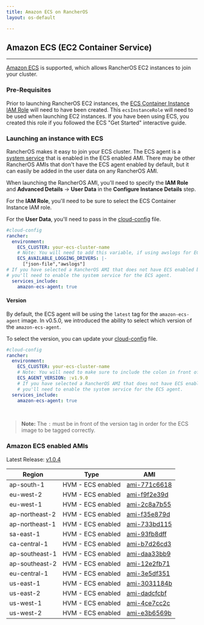 ```yaml
---
title: Amazon ECS on RancherOS
layout: os-default

---
```


## Amazon ECS (EC2 Container Service)
---

[Amazon ECS](https://aws.amazon.com/ecs/) is supported, which allows RancherOS EC2 instances to join your cluster.

### Pre-Requisites

Prior to launching RancherOS EC2 instances, the [ECS Container Instance IAM Role](http://docs.aws.amazon.com/AmazonECS/latest/developerguide/instance_IAM_role.html) will need to have been created. This `ecsInstanceRole` will need to be used when launching EC2 instances. If you have been using ECS, you created this role if you followed the ECS "Get Started" interactive guide.

### Launching an instance with ECS

RancherOS makes it easy to join your ECS cluster. The ECS agent is a [system service]({{site.baseurl}}/os/system-services/adding-system-services/) that is enabled in the ECS enabled AMI. There may be other RancherOS AMIs that don't have the ECS agent enabled by default, but it can easily be added in the user data on any RancherOS AMI.

When launching the RancherOS AMI, you'll need to specify the **IAM Role** and **Advanced Details** -> **User Data** in the **Configure Instance Details** step.

For the **IAM Role**, you'll need to be sure to select the ECS Container Instance IAM role.

For the **User Data**, you'll need to pass in the [cloud-config]({{site.baseurl}}/os/configuration/#cloud-config) file.

```yaml
#cloud-config
rancher:
  environment:
    ECS_CLUSTER: your-ecs-cluster-name
    # Note: You will need to add this variable, if using awslogs for ECS task.
    ECS_AVAILABLE_LOGGING_DRIVERS: |-
      ["json-file","awslogs"]
# If you have selected a RancherOS AMI that does not have ECS enabled by default,
# you'll need to enable the system service for the ECS agent.
  services_include:
    amazon-ecs-agent: true
```

#### Version

By default, the ECS agent will be using the `latest` tag for the `amazon-ecs-agent` image. In v0.5.0, we introduced the ability to select which version of the `amazon-ecs-agent`.

To select the version, you can update your [cloud-config]({{site.baseurl}}/os/configuration/#cloud-config) file.

```yaml
#cloud-config
rancher:
  environment:
    ECS_CLUSTER: your-ecs-cluster-name
    # Note: You will need to make sure to include the colon in front of the version.
    ECS_AGENT_VERSION: :v1.9.0
    # If you have selected a RancherOS AMI that does not have ECS enabled by default,
    # you'll need to enable the system service for the ECS agent.
  services_include:
    amazon-ecs-agent: true
```

<br>

> **Note:** The `:` must be in front of the version tag in order for the ECS image to be tagged correctly.

### Amazon ECS enabled AMIs

Latest Release: [v1.0.4](https://github.com/rancher/os/releases/tag/v1.0.4)

Region | Type | AMI
---|--- | ---
ap-south-1 | HVM - ECS enabled | [ami-771c6618](https://ap-south-1.console.aws.amazon.com/ec2/home?region=ap-south-1#launchInstanceWizard:ami=ami-771c6618)
eu-west-2 | HVM - ECS enabled | [ami-f9f2e39d](https://eu-west-2.console.aws.amazon.com/ec2/home?region=eu-west-2#launchInstanceWizard:ami=ami-f9f2e39d)
eu-west-1 | HVM - ECS enabled | [ami-2c8a7b55](https://eu-west-1.console.aws.amazon.com/ec2/home?region=eu-west-1#launchInstanceWizard:ami=ami-2c8a7b55)
ap-northeast-2 | HVM - ECS enabled | [ami-f35e879d](https://ap-northeast-2.console.aws.amazon.com/ec2/home?region=ap-northeast-2#launchInstanceWizard:ami=ami-f35e879d)
ap-northeast-1 | HVM - ECS enabled | [ami-733bd115](https://ap-northeast-1.console.aws.amazon.com/ec2/home?region=ap-northeast-1#launchInstanceWizard:ami=ami-733bd115)
sa-east-1 | HVM - ECS enabled | [ami-93fb8dff](https://sa-east-1.console.aws.amazon.com/ec2/home?region=sa-east-1#launchInstanceWizard:ami=ami-93fb8dff)
ca-central-1 | HVM - ECS enabled | [ami-b7d26cd3](https://ca-central-1.console.aws.amazon.com/ec2/home?region=ca-central-1#launchInstanceWizard:ami=ami-b7d26cd3)
ap-southeast-1 | HVM - ECS enabled | [ami-daa33bb9](https://ap-southeast-1.console.aws.amazon.com/ec2/home?region=ap-southeast-1#launchInstanceWizard:ami=ami-daa33bb9)
ap-southeast-2 | HVM - ECS enabled | [ami-12e2fb71](https://ap-southeast-2.console.aws.amazon.com/ec2/home?region=ap-southeast-2#launchInstanceWizard:ami=ami-12e2fb71)
eu-central-1 | HVM - ECS enabled | [ami-3e5df351](https://eu-central-1.console.aws.amazon.com/ec2/home?region=eu-central-1#launchInstanceWizard:ami=ami-3e5df351)
us-east-1 | HVM - ECS enabled | [ami-3031184b](https://us-east-1.console.aws.amazon.com/ec2/home?region=us-east-1#launchInstanceWizard:ami=ami-3031184b)
us-east-2 | HVM - ECS enabled | [ami-dadcfcbf](https://us-east-2.console.aws.amazon.com/ec2/home?region=us-east-2#launchInstanceWizard:ami=ami-dadcfcbf)
us-west-1 | HVM - ECS enabled | [ami-4ce7cc2c](https://us-west-1.console.aws.amazon.com/ec2/home?region=us-west-1#launchInstanceWizard:ami=ami-4ce7cc2c)
us-west-2 | HVM - ECS enabled | [ami-e3b6569b](https://us-west-2.console.aws.amazon.com/ec2/home?region=us-west-2#launchInstanceWizard:ami=ami-e3b6569b)
